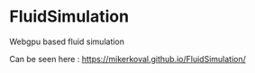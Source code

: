 # FluidSimulation
Webgpu based fluid simulation

Can be seen here :  https://mikerkoval.github.io/FluidSimulation/
